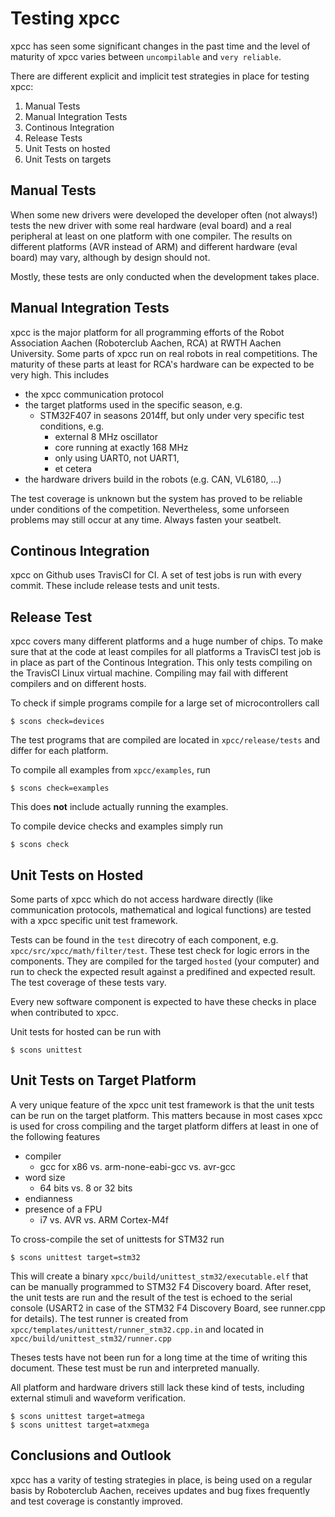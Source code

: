 # Testing xpcc

xpcc has seen some significant changes in the past time and the level of
maturity of xpcc varies between `uncompilable` and `very reliable`.

There are different explicit and implicit test strategies in place for
testing xpcc:

1.	Manual Tests
1.	Manual Integration Tests
1.	Continous Integration
1.	Release Tests
1.	Unit Tests on hosted
1.	Unit Tests on targets

## Manual Tests

When some new drivers were developed the developer often (not always!) tests the new driver with some real hardware (eval board) and a real peripheral at least on one platform with one compiler. The results on different platforms (AVR instead of ARM) and different hardware (eval board) may vary, although by design should not. 

Mostly, these tests are only conducted when the development takes place.

## Manual Integration Tests

xpcc is the major platform for all programming efforts of the Robot Association Aachen (Roboterclub Aachen, RCA) at RWTH Aachen University. Some parts of xpcc run on real robots in real competitions. The maturity of these parts at least for RCA's hardware can be expected to be very high. This includes

* the xpcc communication protocol
* the target platforms used in the specific season, e.g.
  * STM32F407 in seasons 2014ff, but only under very specific test conditions, e.g. 
    * external 8 MHz oscillator
    * core running at exactly 168 MHz
    * only using UART0, not UART1,
    * et cetera
* the hardware drivers build in the robots (e.g. CAN, VL6180, ...)

The test coverage is unknown but the system has proved to be reliable under conditions of the competition. Nevertheless, some unforseen problems may still occur at any time. Always fasten your seatbelt. 

## Continous Integration

xpcc on Github uses TravisCI for CI. A set of test jobs is run with every commit. These include release tests and unit tests.

## Release Test

xpcc covers many different platforms and a huge number of chips. To make sure that at the code at least compiles for all platforms a TravisCI test job is in place as part of the Continous Integration. This only tests compiling on the TravisCI Linux virtual machine. Compiling may fail with different compilers and on different hosts.

To check if simple programs compile for a large set of microcontrollers call

	$ scons check=devices
	
The test programs that are compiled are located in `xpcc/release/tests` and differ for each platform.

To compile all examples from `xpcc/examples`, run

	$ scons check=examples
	
This does **not** include actually running the examples.

To compile device checks and examples simply run

	$ scons check

## Unit Tests on Hosted

Some parts of xpcc which do not access hardware directly (like communication protocols, mathematical and logical functions) are tested with a xpcc specific unit test framework. 

Tests can be found in the `test` direcotry of each component, e.g. `xpcc/src/xpcc/math/filter/test`. These test check for logic errors in the components. They are compiled for the targed `hosted` (your computer) and run to check the expected result against a predifined and expected result. The test coverage of these tests vary.

Every new software component is expected to have these checks in place when contributed to xpcc.

Unit tests for hosted can be run with

	$ scons unittest

## Unit Tests on Target Platform

A very unique feature of the xpcc unit test framework is that the unit tests can be run on the target platform. This matters because in most cases xpcc is used for cross compiling and the target platform differs at least in one of the following features

 * compiler
   * gcc for x86 vs. arm-none-eabi-gcc vs. avr-gcc
 * word size
   * 64 bits vs. 8 or 32 bits
 * endianness
 * presence of a FPU
   * i7 vs. AVR vs. ARM Cortex-M4f

To cross-compile the set of unittests for STM32 run

	$ scons unittest target=stm32

This will create a binary `xpcc/build/unittest_stm32/executable.elf` that can be manually programmed to STM32 F4 Discovery board. After reset, the unit tests are run and the result of the test is echoed to the serial console (USART2 in case of the STM32 F4 Discovery Board, see runner.cpp for details). The test runner is created from `xpcc/templates/unittest/runner_stm32.cpp.in` and located in `xpcc/build/unittest_stm32/runner.cpp`

Theses tests have not been run for a long time at the time of writing this document. These test must be run and interpreted manually.

All platform and hardware drivers still lack these kind of tests, including external stimuli and waveform verification.

	$ scons unittest target=atmega
	$ scons unittest target=atxmega
	
## Conclusions and Outlook

xpcc has a varity of testing strategies in place, is being used on a regular basis by Roboterclub Aachen, receives updates and bug fixes frequently and test coverage is constantly improved.
